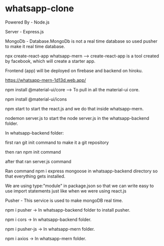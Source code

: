 # whatsapp-clone
Powered By - Node.js

Server - Express.js 

MongoDb - Database.MongoDb is not a real time database so used pusher to make it real time database.

npx create-react-app whatsapp-mern  --> create-react-app is a tool created by facebook, which will create a starter app.

Frontend (app) will be deployed on firebase and backend on hiroku.

https://whatsapp-mern-1d13d.web.app/

npm install @material-ui/core --> To pull in all the material-ui core.

npm install @material-ui/icons

npm start to start the react.js and we do that inside whatsapp-mern.

nodemon server.js to start the node server.js in the whatsapp-backend folder.

In whatsapp-backend folder:

first ran git init command to make it a git repository

then ran npm init command

after that ran server.js command

Ran command npm i express mongoose in whatsapp-backend directory so that everything gets installed.

We are using type:"module" in package.json so that we can write easy to use import statements just like when we were using react.js

Pusher - This service is used to make mongoDB real time.

npm i pusher -> In whatsapp-backend folder to install pusher.

npm i cors -> In whatsapp-backend folder.

npm i pusher-js -> In whatsapp-mern folder.

npm i axios -> In whatsapp-mern folder.
